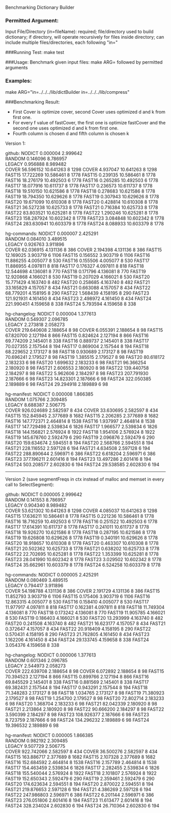 Benchmarking Dictionary Builder

### Permitted Argument:
Input File/Directory (in=fileName): required; file/directory used to build dictionary; if directory, will operate recursively for files inside directory; can include multiple files/directories, each following "in="

###Running Test:
make test

###Usage:
Benchmark given input files: make ARG= followed by permitted arguments

### Examples:
make ARG="in=../../../lib/dictBuilder in=../../../lib/compress"

###Benchmarking Result:
- First Cover is optimize cover, second Cover uses optimized d and k from first one.
- For every f value of fastCover, the first one is optimize fastCover and the second one uses optimized d and k from first one.
- Fourth column is chosen d and fifth column is chosen k

Version 1:

github:
NODICT       0.000004       2.999642        
RANDOM       0.146096       8.786957        
LEGACY       0.956888       8.989482        
COVER       56.596152       10.641263        8          1298
COVER       4.937047       10.641263        8          1298
FAST15       17.722269       10.586461        8          1778
FAST15       0.239135       10.586461        8          1778
FAST16       18.276179       10.492503        6          1778
FAST16       0.265285       10.492503        6          1778
FAST17       18.077916       10.611737        8          1778
FAST17       0.236573       10.611737        8          1778
FAST18       19.510150       10.621586        8          1778
FAST18       0.278683       10.621586        8          1778
FAST19       18.794350       10.629626        8          1778
FAST19       0.307943       10.629626        8          1778
FAST20       19.671099       10.610308        8          1778
FAST20       0.428814       10.610308        8          1778
FAST21       36.527238       10.625733        8          1778
FAST21       0.716384       10.625733        8          1778
FAST22       83.803521       10.625281        8          1778
FAST22       1.290246       10.625281        8          1778
FAST23       158.287924       10.602342        8          1778
FAST23       3.084848       10.602342        8          1778
FAST24       283.630941       10.603379        8          1778
FAST24       8.088933       10.603379        8          1778

hg-commands:
NODICT       0.000007       2.425291        
RANDOM       0.084010       3.489515        
LEGACY       0.926763       3.911896        
COVER       62.036915       4.131136        8          386
COVER       2.194398       4.131136        8          386
FAST15       12.169025       3.903719        6          1106
FAST15       0.156552       3.903719        6          1106
FAST16       11.886255       4.005077        8          530
FAST16       0.155506       4.005077        8          530
FAST17       11.886955       4.097811        8          818
FAST17       0.176327       4.097811        8          818
FAST18       12.544698       4.136081        8          770
FAST18       0.171796       4.136081        8          770
FAST19       12.920868       4.166021        8          530
FAST19       0.207029       4.166021        8          530
FAST20       15.771429       4.163740        8          482
FAST20       0.258685       4.163740        8          482
FAST21       33.165829       4.157057        8          434
FAST21       0.663088       4.157057        8          434
FAST22       68.779201       4.158195        8          290
FAST22       1.568439       4.158195        8          290
FAST23       121.921931       4.161450        8          434
FAST23       2.498972       4.161450        8          434
FAST24       221.990451       4.159658        8          338
FAST24       5.793594       4.159658        8          338

hg-changelog:
NODICT       0.000004       1.377613        
RANDOM       0.549307       2.096785        
LEGACY       2.273818       2.058273        
COVER       219.640608       2.188654        8          98
COVER       6.055391       2.188654        8          98
FAST15       67.820700       2.127194        8          866
FAST15       0.824624       2.127194        8          866
FAST16       69.774209       2.145401        8          338
FAST16       0.889737       2.145401        8          338
FAST17       70.027355       2.157544        8          194
FAST17       0.869004       2.157544        8          194
FAST18       68.229652       2.173127        8          98
FAST18       0.930689       2.173127        8          98
FAST19       70.696241       2.179527        8          98
FAST19       1.385515       2.179527        8          98
FAST20       80.618172       2.183233        6          98
FAST20       1.699632       2.183233        6          98
FAST21       96.366254       2.180920        8          98
FAST21       2.606553       2.180920        8          98
FAST22       139.440758       2.184297        8          98
FAST22       5.962606       2.184297        8          98
FAST23       207.791930       2.187666        6          98
FAST23       14.823301       2.187666        6          98
FAST24       322.050385       2.189889        6          98
FAST24       29.294918       2.189889        6          98

hg-manifest:
NODICT       0.000008       1.866385        
RANDOM       1.075766       2.309485        
LEGACY       8.688387       2.506775        
COVER       926.024689       2.582597        8          434
COVER       33.630695       2.582597        8          434
FAST15       152.845945       2.377689        8          1682
FAST15       2.206285       2.377689        8          1682
FAST16       147.772371       2.464814        8          1538
FAST16       1.937997       2.464814        8          1538
FAST17       147.729498       2.539834        6          1826
FAST17       1.966577       2.539834        6          1826
FAST18       144.156821       2.576924        8          1922
FAST18       1.954106       2.576924        8          1922
FAST19       145.678760       2.592479        6          290
FAST19       2.096876       2.592479        6          290
FAST20       159.634674       2.594551        8          194
FAST20       2.568766       2.594551        8          194
FAST21       228.116552       2.597128        6          194
FAST21       4.634508       2.597128        6          194
FAST22       288.890644       2.596971        6          386
FAST22       6.618204       2.596971        6          386
FAST23       377.196211       2.601416        8          194
FAST23       13.497286       2.601416        8          194
FAST24       503.208577       2.602830        6          194
FAST24       29.538585       2.602830        6          194

---------------------------------------------------------------
Version 2 (save segmentFreqs in ctx instead of malloc and memset in every call to SelectSegment):

github:
NODICT       0.000005       2.999642        
RANDOM       0.141553       8.786957        
LEGACY       0.904340       8.989482        
COVER       53.621302       10.641263        8          1298
COVER       4.085037       10.641263        8          1298
FAST15       17.636211       10.586461        8          1778
FAST15       0.221236       10.586461        8          1778
FAST16       18.716259       10.492503        6          1778
FAST16       0.251522       10.492503        6          1778
FAST17       17.614391       10.611737        8          1778
FAST17       0.241011       10.611737        8          1778
FAST18       19.926270       10.621586        8          1778
FAST18       0.287195       10.621586        8          1778
FAST19       19.626808       10.629626        8          1778
FAST19       0.340191       10.629626        8          1778
FAST20       18.918657       10.610308        8          1778
FAST20       0.463307       10.610308        8          1778
FAST21       20.502362       10.625733        8          1778
FAST21       0.638202       10.625733        8          1778
FAST22       22.702695       10.625281        8          1778
FAST22       1.353399       10.625281        8          1778
FAST23       28.041990       10.602342        8          1778
FAST23       3.029502       10.602342        8          1778
FAST24       35.662961       10.603379        8          1778
FAST24       6.524258       10.603379        8          1778

hg-commands:
NODICT       0.000005       2.425291        
RANDOM       0.080469       3.489515        
LEGACY       0.794417       3.911896        
COVER       54.198788       4.131136        8          386
COVER       2.191729       4.131136        8          386
FAST15       11.852793       3.903719        6          1106
FAST15       0.175406       3.903719        6          1106
FAST16       12.863315       4.005077        8          530
FAST16       0.158410       4.005077        8          530
FAST17       11.977917       4.097811        8          818
FAST17       0.162381       4.097811        8          818
FAST18       11.749304       4.136081        8          770
FAST18       0.173242       4.136081        8          770
FAST19       11.905785       4.166021        8          530
FAST19       0.186403       4.166021        8          530
FAST20       13.293999       4.163740        8          482
FAST20       0.241508       4.163740        8          482
FAST21       16.623177       4.157057        8          434
FAST21       0.372647       4.157057        8          434
FAST22       20.918409       4.158195        8          290
FAST22       0.570431       4.158195        8          290
FAST23       21.762805       4.161450        8          434
FAST23       1.162206       4.161450        8          434
FAST24       29.133745       4.159658        8          338
FAST24       3.054376       4.159658        8          338

hg-changelog:
NODICT       0.000006       1.377613        
RANDOM       0.601346       2.096785        
LEGACY       2.544973       2.058273        
COVER       222.639708       2.188654        8          98
COVER       6.072892       2.188654        8          98
FAST15       70.394523       2.127194        8          866
FAST15       0.899766       2.127194        8          866
FAST16       69.845529       2.145401        8          338
FAST16       0.881569       2.145401        8          338
FAST17       69.382431       2.157544        8          194
FAST17       0.943291       2.157544        8          194
FAST18       71.348283       2.173127        8          98
FAST18       1.034765       2.173127        8          98
FAST19       71.380923       2.179527        8          98
FAST19       1.254700       2.179527        8          98
FAST20       72.802714       2.183233        6          98
FAST20       1.368704       2.183233        6          98
FAST21       82.042339       2.180920        8          98
FAST21       2.213864       2.180920        8          98
FAST22       90.666200       2.184297        8          98
FAST22       3.590399       2.184297        8          98
FAST23       108.926377       2.187666        6          98
FAST23       8.723759       2.187666        6          98
FAST24       134.296232       2.189889        6          98
FAST24       19.396532       2.189889        6          98

hg-manifest:
NODICT       0.000005       1.866385        
RANDOM       0.982192       2.309485        
LEGACY       9.507729       2.506775        
COVER       922.742066       2.582597        8          434
COVER       36.500276       2.582597        8          434
FAST15       163.886717       2.377689        8          1682
FAST15       2.107328       2.377689        8          1682
FAST16       152.684592       2.464814        8          1538
FAST16       2.157789       2.464814        8          1538
FAST17       154.463459       2.539834        6          1826
FAST17       2.282455       2.539834        6          1826
FAST18       155.540044       2.576924        8          1922
FAST18       2.101807       2.576924        8          1922
FAST19       152.650343       2.592479        6          290
FAST19       2.359461       2.592479        6          290
FAST20       174.623634       2.594551        8          194
FAST20       2.870022       2.594551        8          194
FAST21       219.876653       2.597128        6          194
FAST21       4.386269       2.597128        6          194
FAST22       247.986803       2.596971        6          386
FAST22       6.201144       2.596971        6          386
FAST23       276.051806       2.601416        8          194
FAST23       11.613477       2.601416        8          194
FAST24       328.234024       2.602830        6          194
FAST24       26.710364       2.602830        6          194
